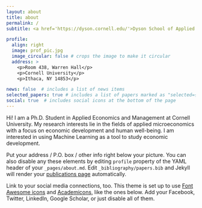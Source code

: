 ```yaml
---
layout: about
title: about
permalink: /
subtitle: <a href='https://dyson.cornell.edu/'>Dyson School of Applied Economics and Management at Cornell University</a>

profile:
  align: right
  image: prof_pic.jpg
  image_circular: false # crops the image to make it circular
  address: >
    <p>Room 438, Warren Hall</p>
    <p>Cornell University</p>
    <p>Ithaca, NY 14853</p>

news: false  # includes a list of news items
selected_papers: true # includes a list of papers marked as "selected={true}"
social: true  # includes social icons at the bottom of the page
---
```


Hi! I am a Ph.D. Student in Applied Economics and Management at Cornell University. 
My research interests lie in the fields of applied microeconomics with a focus on economic development and human well-being. I am interested in using Machine Learning as a tool to study economic development. 

Put your address / P.O. box / other info right below your picture. You can also disable any these elements by editing `profile` property of the YAML header of your `_pages/about.md`. Edit `_bibliography/papers.bib` and Jekyll will render your [publications page](/al-folio/publications/) automatically.

Link to your social media connections, too. This theme is set up to use [Font Awesome icons](http://fortawesome.github.io/Font-Awesome/) and [Academicons](https://jpswalsh.github.io/academicons/), like the ones below. Add your Facebook, Twitter, LinkedIn, Google Scholar, or just disable all of them.
